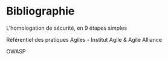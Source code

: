 # Bibliographie

L'homologation de sécurité, en 9 étapes simples

Référentiel des pratiques Agiles - Institut Agile & Agile Alliance

OWASP

